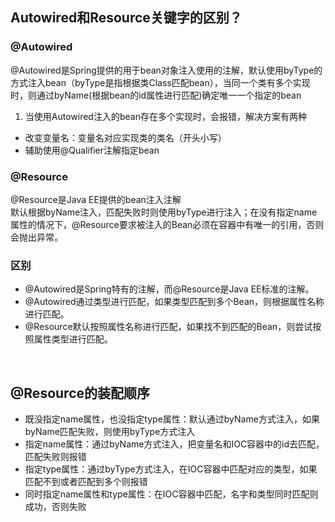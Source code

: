 ## Autowired和Resource关键字的区别？
### @Autowired
@Autowired是Spring提供的用于bean对象注入使用的注解，默认使用byType的方式注入bean（byType是指根据类Class匹配bean），当同一个类有多个实现时，则通过byName(根据bean的id属性进行匹配)确定唯一一个指定的bean
1. 当使用Autowired注入的bean存在多个实现时，会报错，解决方案有两种
- 改变变量名：变量名对应实现类的类名（开头小写）
- 辅助使用@Qualifier注解指定bean

### @Resource
@Resource是Java EE提供的bean注入注解 <br>
默认根据byName注入，匹配失败时则使用byType进行注入；在没有指定name属性的情况下，@Resource要求被注入的Bean必须在容器中有唯一的引用，否则会抛出异常。
### 区别
- @Autowired是Spring特有的注解，而@Resource是Java EE标准的注解。
- @Autowired通过类型进行匹配，如果类型匹配到多个Bean，则根据属性名称进行匹配。
- @Resource默认按照属性名称进行匹配，如果找不到匹配的Bean，则尝试按照属性类型进行匹配。
  
<br>

## @Resource的装配顺序
- 既没指定name属性，也没指定type属性：默认通过byName方式注入，如果byName匹配失败，则使用byType方式注入
- 指定name属性：通过byName方式注入，把变量名和IOC容器中的id去匹配，匹配失败则报错
- 指定type属性：通过byType方式注入，在IOC容器中匹配对应的类型，如果匹配不到或者匹配到多个则报错
- 同时指定name属性和type属性：在IOC容器中匹配，名字和类型同时匹配则成功，否则失败




















































